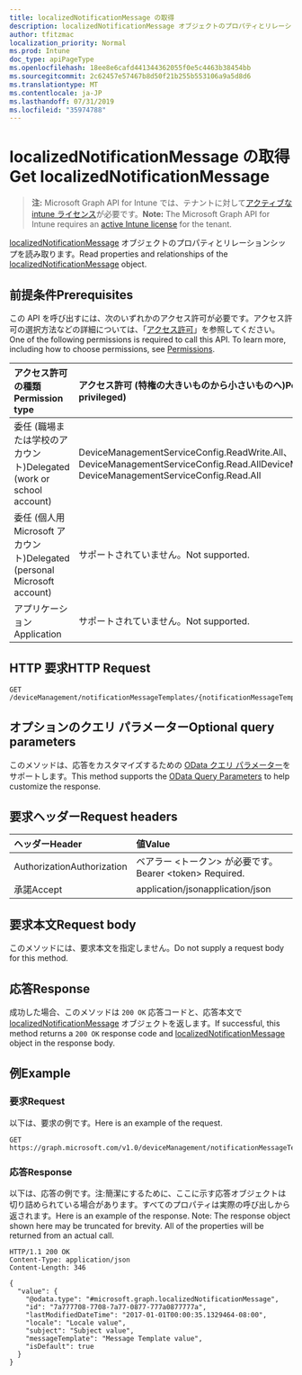 ```yaml
---
title: localizedNotificationMessage の取得
description: localizedNotificationMessage オブジェクトのプロパティとリレーションシップを読み取ります。
author: tfitzmac
localization_priority: Normal
ms.prod: Intune
doc_type: apiPageType
ms.openlocfilehash: 18ee8e6cafd441344362055f0e5c4463b38454bb
ms.sourcegitcommit: 2c62457e57467b8d50f21b255b553106a9a5d8d6
ms.translationtype: MT
ms.contentlocale: ja-JP
ms.lasthandoff: 07/31/2019
ms.locfileid: "35974788"
---
```

# <a name="get-localizednotificationmessage"></a><span data-ttu-id="6dca1-103">localizedNotificationMessage の取得</span><span class="sxs-lookup"><span data-stu-id="6dca1-103">Get localizedNotificationMessage</span></span>

> <span data-ttu-id="6dca1-104">**注:** Microsoft Graph API for Intune では、テナントに対して[アクティブな intune ライセンス](https://go.microsoft.com/fwlink/?linkid=839381)が必要です。</span><span class="sxs-lookup"><span data-stu-id="6dca1-104">**Note:** The Microsoft Graph API for Intune requires an [active Intune license](https://go.microsoft.com/fwlink/?linkid=839381) for the tenant.</span></span>

<span data-ttu-id="6dca1-105">[localizedNotificationMessage](../resources/intune-notification-localizednotificationmessage.md) オブジェクトのプロパティとリレーションシップを読み取ります。</span><span class="sxs-lookup"><span data-stu-id="6dca1-105">Read properties and relationships of the [localizedNotificationMessage](../resources/intune-notification-localizednotificationmessage.md) object.</span></span>

## <a name="prerequisites"></a><span data-ttu-id="6dca1-106">前提条件</span><span class="sxs-lookup"><span data-stu-id="6dca1-106">Prerequisites</span></span>
<span data-ttu-id="6dca1-p101">この API を呼び出すには、次のいずれかのアクセス許可が必要です。アクセス許可の選択方法などの詳細については、「[アクセス許可](/graph/permissions-reference)」を参照してください。</span><span class="sxs-lookup"><span data-stu-id="6dca1-p101">One of the following permissions is required to call this API. To learn more, including how to choose permissions, see [Permissions](/graph/permissions-reference).</span></span>

|<span data-ttu-id="6dca1-109">アクセス許可の種類</span><span class="sxs-lookup"><span data-stu-id="6dca1-109">Permission type</span></span>|<span data-ttu-id="6dca1-110">アクセス許可 (特権の大きいものから小さいものへ)</span><span class="sxs-lookup"><span data-stu-id="6dca1-110">Permissions (from most to least privileged)</span></span>|
|:---|:---|
|<span data-ttu-id="6dca1-111">委任 (職場または学校のアカウント)</span><span class="sxs-lookup"><span data-stu-id="6dca1-111">Delegated (work or school account)</span></span>|<span data-ttu-id="6dca1-112">DeviceManagementServiceConfig.ReadWrite.All、DeviceManagementServiceConfig.Read.All</span><span class="sxs-lookup"><span data-stu-id="6dca1-112">DeviceManagementServiceConfig.ReadWrite.All, DeviceManagementServiceConfig.Read.All</span></span>|
|<span data-ttu-id="6dca1-113">委任 (個人用 Microsoft アカウント)</span><span class="sxs-lookup"><span data-stu-id="6dca1-113">Delegated (personal Microsoft account)</span></span>|<span data-ttu-id="6dca1-114">サポートされていません。</span><span class="sxs-lookup"><span data-stu-id="6dca1-114">Not supported.</span></span>|
|<span data-ttu-id="6dca1-115">アプリケーション</span><span class="sxs-lookup"><span data-stu-id="6dca1-115">Application</span></span>|<span data-ttu-id="6dca1-116">サポートされていません。</span><span class="sxs-lookup"><span data-stu-id="6dca1-116">Not supported.</span></span>|

## <a name="http-request"></a><span data-ttu-id="6dca1-117">HTTP 要求</span><span class="sxs-lookup"><span data-stu-id="6dca1-117">HTTP Request</span></span>
<!-- {
  "blockType": "ignored"
}
-->
``` http
GET /deviceManagement/notificationMessageTemplates/{notificationMessageTemplateId}/localizedNotificationMessages/{localizedNotificationMessageId}
```

## <a name="optional-query-parameters"></a><span data-ttu-id="6dca1-118">オプションのクエリ パラメーター</span><span class="sxs-lookup"><span data-stu-id="6dca1-118">Optional query parameters</span></span>
<span data-ttu-id="6dca1-119">このメソッドは、応答をカスタマイズするための [OData クエリ パラメーター](https://docs.microsoft.com/en-us/graph/query-parameters)をサポートします。</span><span class="sxs-lookup"><span data-stu-id="6dca1-119">This method supports the [OData Query Parameters](https://docs.microsoft.com/en-us/graph/query-parameters) to help customize the response.</span></span>

## <a name="request-headers"></a><span data-ttu-id="6dca1-120">要求ヘッダー</span><span class="sxs-lookup"><span data-stu-id="6dca1-120">Request headers</span></span>
|<span data-ttu-id="6dca1-121">ヘッダー</span><span class="sxs-lookup"><span data-stu-id="6dca1-121">Header</span></span>|<span data-ttu-id="6dca1-122">値</span><span class="sxs-lookup"><span data-stu-id="6dca1-122">Value</span></span>|
|:---|:---|
|<span data-ttu-id="6dca1-123">Authorization</span><span class="sxs-lookup"><span data-stu-id="6dca1-123">Authorization</span></span>|<span data-ttu-id="6dca1-124">ベアラー &lt;トークン&gt; が必要です。</span><span class="sxs-lookup"><span data-stu-id="6dca1-124">Bearer &lt;token&gt; Required.</span></span>|
|<span data-ttu-id="6dca1-125">承諾</span><span class="sxs-lookup"><span data-stu-id="6dca1-125">Accept</span></span>|<span data-ttu-id="6dca1-126">application/json</span><span class="sxs-lookup"><span data-stu-id="6dca1-126">application/json</span></span>|

## <a name="request-body"></a><span data-ttu-id="6dca1-127">要求本文</span><span class="sxs-lookup"><span data-stu-id="6dca1-127">Request body</span></span>
<span data-ttu-id="6dca1-128">このメソッドには、要求本文を指定しません。</span><span class="sxs-lookup"><span data-stu-id="6dca1-128">Do not supply a request body for this method.</span></span>

## <a name="response"></a><span data-ttu-id="6dca1-129">応答</span><span class="sxs-lookup"><span data-stu-id="6dca1-129">Response</span></span>
<span data-ttu-id="6dca1-130">成功した場合、このメソッドは `200 OK` 応答コードと、応答本文で [localizedNotificationMessage](../resources/intune-notification-localizednotificationmessage.md) オブジェクトを返します。</span><span class="sxs-lookup"><span data-stu-id="6dca1-130">If successful, this method returns a `200 OK` response code and [localizedNotificationMessage](../resources/intune-notification-localizednotificationmessage.md) object in the response body.</span></span>

## <a name="example"></a><span data-ttu-id="6dca1-131">例</span><span class="sxs-lookup"><span data-stu-id="6dca1-131">Example</span></span>

### <a name="request"></a><span data-ttu-id="6dca1-132">要求</span><span class="sxs-lookup"><span data-stu-id="6dca1-132">Request</span></span>
<span data-ttu-id="6dca1-133">以下は、要求の例です。</span><span class="sxs-lookup"><span data-stu-id="6dca1-133">Here is an example of the request.</span></span>
``` http
GET https://graph.microsoft.com/v1.0/deviceManagement/notificationMessageTemplates/{notificationMessageTemplateId}/localizedNotificationMessages/{localizedNotificationMessageId}
```

### <a name="response"></a><span data-ttu-id="6dca1-134">応答</span><span class="sxs-lookup"><span data-stu-id="6dca1-134">Response</span></span>
<span data-ttu-id="6dca1-p102">以下は、応答の例です。注:簡潔にするために、ここに示す応答オブジェクトは切り詰められている場合があります。すべてのプロパティは実際の呼び出しから返されます。</span><span class="sxs-lookup"><span data-stu-id="6dca1-p102">Here is an example of the response. Note: The response object shown here may be truncated for brevity. All of the properties will be returned from an actual call.</span></span>
``` http
HTTP/1.1 200 OK
Content-Type: application/json
Content-Length: 346

{
  "value": {
    "@odata.type": "#microsoft.graph.localizedNotificationMessage",
    "id": "7a777708-7708-7a77-0877-777a0877777a",
    "lastModifiedDateTime": "2017-01-01T00:00:35.1329464-08:00",
    "locale": "Locale value",
    "subject": "Subject value",
    "messageTemplate": "Message Template value",
    "isDefault": true
  }
}
```



